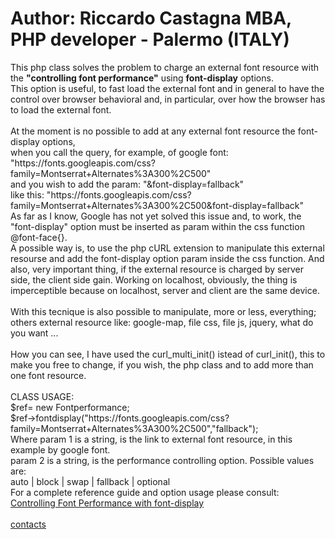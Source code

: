 <h1>Author: Riccardo Castagna MBA, PHP developer - Palermo (ITALY) </h1>
<p>This php class solves the problem to charge an external font resource 
with the <strong>"controlling font performance"</strong> using <strong>font-display</strong> options.<br>
This option is useful, to fast load the external font and in general to have the control over browser behavioral and, in particular, over how the
browser has to load the external font.<br><br>  
At the moment is no possible to add at any external font resource the font-display options,<br> 
when you call the query, for example, of google font:<br>
"https://fonts.googleapis.com/css?family=Montserrat+Alternates%3A300%2C500" <br>
and you wish to add the param: "&font-display=fallback" <br>
like this: "https://fonts.googleapis.com/css?family=Montserrat+Alternates%3A300%2C500&font-display=fallback" <br> 
As far as I know, Google has not yet solved this issue and, to work, 
the "font-display" option must be inserted as param within the css function @font-face{}.<br>   
A possible way is, to use the php cURL extension to manipulate this external resourse and add 
the font-display option param inside the css function. And also, very important thing, if the external resource is charged by server side, 
the client side gain. Working on localhost, obviously, the thing is imperceptible because on localhost, server and client are the same device.<br><br>
With this tecnique is also possible to manipulate, more or less, everything; others external resource like: 
google-map, file css, file js, jquery, what do you want ...<br><br> 
How you can see, I have used the curl_multi_init() istead of curl_init(), this to make you free to change, if you wish, the php class and 
to add more than one font resource.<br><br>
CLASS USAGE:<br> 
$ref= new Fontperformance;<br>
$ref->fontdisplay("https://fonts.googleapis.com/css?family=Montserrat+Alternates%3A300%2C500","fallback");<br>
Where param 1 is a string, is the link to external font resource, in this example by google font.<br>
param 2 is a string, is the performance controlling option. Possible values are:<br>
 auto | block | swap | fallback | optional<br> 
For a complete reference guide and option usage please consult:<br> 
<a href="https://developers.google.com/web/updates/2016/02/font-display">Controlling Font Performance with font-display</a><br><br>
<a href="https://api.whatsapp.com/send?phone=393315954155">contacts</a> 
</p> 
